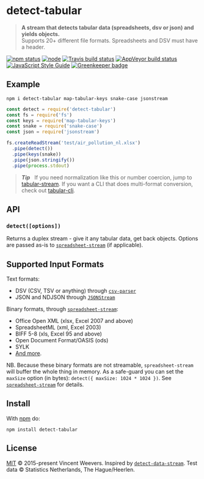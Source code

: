 # detect-tabular

> **A stream that detects tabular data (spreadsheets, dsv or json) and yields objects.**  
> Supports 20+ different file formats. Spreadsheets and DSV must have a header.

[![npm status](http://img.shields.io/npm/v/detect-tabular.svg)](https://www.npmjs.org/package/detect-tabular)
[![node](https://img.shields.io/node/v/detect-tabular.svg)](https://www.npmjs.org/package/detect-tabular)
[![Travis build status](https://img.shields.io/travis/vweevers/detect-tabular.svg?label=travis)](http://travis-ci.org/vweevers/detect-tabular)
[![AppVeyor build status](https://img.shields.io/appveyor/ci/vweevers/detect-tabular.svg?label=appveyor)](https://ci.appveyor.com/project/vweevers/detect-tabular)
[![JavaScript Style Guide](https://img.shields.io/badge/code_style-standard-brightgreen.svg)](https://standardjs.com) [![Greenkeeper badge](https://badges.greenkeeper.io/vweevers/detect-tabular.svg)](https://greenkeeper.io/)

## Example

`npm i detect-tabular map-tabular-keys snake-case jsonstream`

```js
const detect = require('detect-tabular')
const fs = require('fs')
const keys = require('map-tabular-keys')
const snake = require('snake-case')
const json = require('jsonstream')

fs.createReadStream('test/air_pollution_nl.xlsx')
  .pipe(detect())
  .pipe(keys(snake))
  .pipe(json.stringify())
  .pipe(process.stdout)
```

> **_Tip_**   If you need normalization like this or number coercion, jump to [tabular-stream](https://www.npmjs.org/package/tabular-stream). If you want a CLI that does multi-format conversion, check out [tabular-cli](https://www.npmjs.org/package/tabular-cli).

## API

### `detect([options])`

Returns a duplex stream - give it any tabular data, get back objects. Options are passed as-is to [`spreadsheet-stream`](https://github.com/vweevers/spreadsheet-stream) (if applicable).

## Supported Input Formats

Text formats:

- DSV (CSV, TSV or anything) through [`csv-parser`](https://npmjs.com/package/csv-parser)
- JSON and NDJSON through [`JSONStream`](https://npmjs.com/package/JSONStream)

Binary formats, through [`spreadsheet-stream`](https://github.com/vweevers/spreadsheet-stream):

- Office Open XML (xlsx, Excel 2007 and above)
- SpreadsheetML (xml, Excel 2003)
- BIFF 5-8 (xls, Excel 95 and above)
- Open Document Format/OASIS (ods)
- SYLK
- [And more](https://github.com/SheetJS/js-xlsx).

NB. Because these binary formats are not streamable, `spreadsheet-stream` will buffer the whole thing in memory. As a safe-guard you can set the `maxSize` option (in bytes): `detect({ maxSize: 1024 * 1024 })`. See [`spreadsheet-stream`](https://github.com/vweevers/spreadsheet-stream) for details.

## Install

With [npm](https://npmjs.org) do:

```
npm install detect-tabular
```

## License

[MIT](LICENSE.md) © 2015-present Vincent Weevers. Inspired by [`detect-data-stream`](https://www.npmjs.com/package/detect-data-stream).  Test data © Statistics Netherlands, The Hague/Heerlen.
